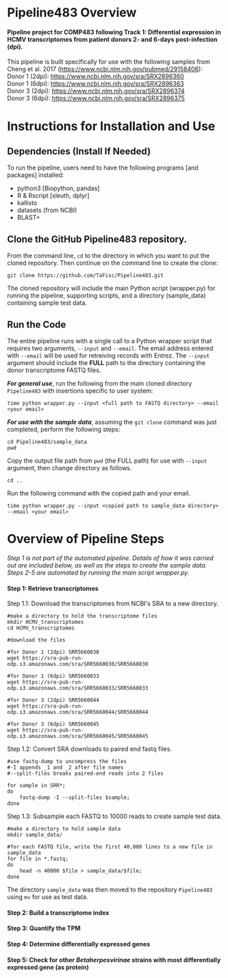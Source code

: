 # Pipeline483 Overview

#### Pipeline project for COMP483 following **Track 1**: Differential expression in HCMV transcriptomes from patient donors 2- and 6-days post-infection (dpi).

This pipeline is built specifically for use with the following samples from Cheng et al. 2017 (<https://www.ncbi.nlm.nih.gov/pubmed/29158406>):   
Donor 1 (2dpi): <https://www.ncbi.nlm.nih.gov/sra/SRX2896360>  
Donor 1 (6dpi): <https://www.ncbi.nlm.nih.gov/sra/SRX2896363>  
Donor 3 (2dpi): <https://www.ncbi.nlm.nih.gov/sra/SRX2896374>  
Donor 3 (6dpi): <https://www.ncbi.nlm.nih.gov/sra/SRX2896375>  

# Instructions for Installation and Use

## Dependencies (Install If Needed)
To run the pipeline, users need to have the following programs [and packages] installed:

- python3 [Biopython, pandas]
- R & Rscript [sleuth, dplyr]
- kallisto
- datasets (from NCBI)
- BLAST+

## Clone the GitHub Pipeline483 repository.
From the command line, `cd` to the directory in which you want to put the cloned repository. Then continue on the command line to create the clone:

```
git clone https://github.com/TaFisc/Pipeline483.git
```

The cloned repository will include the main Python script (wrapper.py) for running the pipeline, supporting scripts, and a directory (sample_data) containing sample test data.

## Run the Code
The entire pipeline runs with a single call to a Python wrapper script that requires two arguments, `--input` and `--email`. The email address entered with `--email` will be used for retreiving records with Entrez. The `--input` argument should include the **FULL** path to the directory containing the donor transcriptome FASTQ files. 

***For general use***, run the following from the main cloned directory `Pipeline483` with insertions specific to user system:
```
time python wrapper.py --input <full path to FASTQ directory> --email <your email>
```
***For use with the sample data***, assuming the `git clone` command was just completed, perform the following steps:
```
cd Pipeline483/sample_data
pwd
```
Copy the output file path from `pwd` (the FULL path) for use with `--input` argument, then change directory as follows.
```
cd ..
```
Run the following command with the copied path and your email.
```
time python wrapper.py --input <copied path to sample_data directory> --email <your email>
```

# Overview of Pipeline Steps
*Step 1 is not part of the automated pipeline. Details of how it was carried out are included below, as well as the steps to create the sample data. Steps 2-5 are automated by running the main script wrapper.py.*

#### Step 1: Retrieve transcriptomes
Step 1.1: Download the transcriptomes from NCBI's SRA to a new directory.
```
#make a directory to hold the transcriptome files
mkdir HCMV_transcriptomes
cd HCMV_transcriptomes

#download the files

#for Donor 1 (2dpi) SRR5660030
wget https://sra-pub-run-odp.s3.amazonaws.com/sra/SRR5660030/SRR5660030

#for Donor 1 (6dpi) SRR5660033
wget https://sra-pub-run-odp.s3.amazonaws.com/sra/SRR5660033/SRR5660033

#for Donor 3 (2dpi) SRR5660044
wget https://sra-pub-run-odp.s3.amazonaws.com/sra/SRR5660044/SRR5660044

#for Donor 3 (6dpi) SRR5660045
wget https://sra-pub-run-odp.s3.amazonaws.com/sra/SRR5660045/SRR5660045
```
Step 1.2: Convert SRA downloads to paired end fastq files.
```
#use fastq-dump to uncompress the files
#-I appends _1 and _2 after file names
#--split-files breaks paired-end reads into 2 files

for sample in SRR*;
do
	fastq-dump -I --split-files $sample;
done	
```
Step 1.3: Subsample each FASTQ to 10000 reads to create sample test data.
```
#make a directory to hold sample data
mkdir sample_data/

#for each FASTQ file, write the first 40,000 lines to a new file in sample_data
for file in *.fastq;
do
	head -n 40000 $file > sample_data/$file;
done
```
The directory `sample_data` was then moved to the repository `Pipeline483` using `mv` for use as test data.

#### Step 2: Build a transcriptome index

#### Step 3: Quantify the TPM

#### Step 4: Determine differentially expressed genes

#### Step 5: Check for other *Betaherpesvirinae* strains with most differentially expressed gene (as protein)